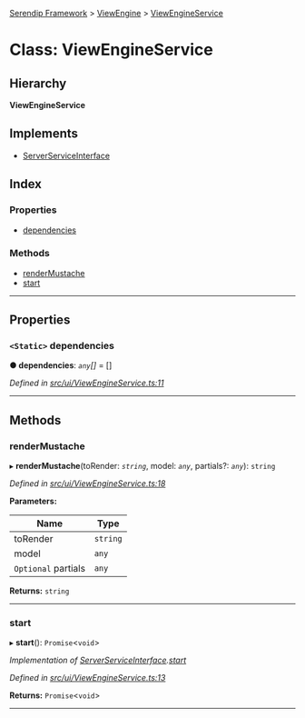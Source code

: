[Serendip Framework](../README.md) > [ViewEngine](../modules/viewengine.md) > [ViewEngineService](../classes/viewengine.viewengineservice.md)

# Class: ViewEngineService

## Hierarchy

**ViewEngineService**

## Implements

* [ServerServiceInterface](../interfaces/server.serverserviceinterface-1.md)

## Index

### Properties

* [dependencies](viewengine.viewengineservice.md#dependencies)

### Methods

* [renderMustache](viewengine.viewengineservice.md#rendermustache)
* [start](viewengine.viewengineservice.md#start)

---

## Properties

<a id="dependencies"></a>

### `<Static>` dependencies

**● dependencies**: *`any`[]* =  []

*Defined in [src/ui/ViewEngineService.ts:11](https://github.com/m-esm/serendip/blob/c44cfd4/src/ui/ViewEngineService.ts#L11)*

___

## Methods

<a id="rendermustache"></a>

###  renderMustache

▸ **renderMustache**(toRender: *`string`*, model: *`any`*, partials?: *`any`*): `string`

*Defined in [src/ui/ViewEngineService.ts:18](https://github.com/m-esm/serendip/blob/c44cfd4/src/ui/ViewEngineService.ts#L18)*

**Parameters:**

| Name | Type |
| ------ | ------ |
| toRender | `string` |
| model | `any` |
| `Optional` partials | `any` |

**Returns:** `string`

___
<a id="start"></a>

###  start

▸ **start**(): `Promise`<`void`>

*Implementation of [ServerServiceInterface](../interfaces/server.serverserviceinterface-1.md).[start](../interfaces/server.serverserviceinterface-1.md#start)*

*Defined in [src/ui/ViewEngineService.ts:13](https://github.com/m-esm/serendip/blob/c44cfd4/src/ui/ViewEngineService.ts#L13)*

**Returns:** `Promise`<`void`>

___

